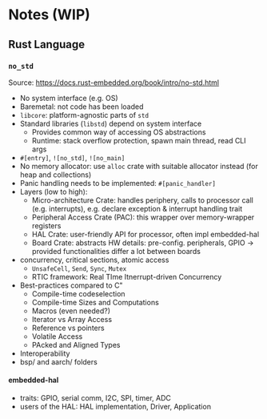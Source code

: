 # Notes (WIP)

## Rust Language

### `no_std`

Source: <https://docs.rust-embedded.org/book/intro/no-std.html>

- No system interface (e.g. OS)
- Baremetal: not code has been loaded
- `libcore`: platform-agnostic parts of `std`
- Standard libraries (`libstd`) depend on system interface
  - Provides common way of accessing OS abstractions
  - Runtime: stack overflow protection, spawn main thread, read CLI args
- `#[entry]`, `![no_std]`, `![no_main]`
- No memory allocator: use `alloc` crate with suitable allocator instead (for heap and collections)
- Panic handling needs to be implemented: `#[panic_handler]`
- Layers (low to high):
  - Micro-architecture Crate: handles periphery, calls to processor call (e.g. interrupts), e.g. declare exception & interrupt handling trait
  - Peripheral Access Crate (PAC): this wrapper over memory-wrapper registers
  - HAL Crate: user-friendly API for processor, often impl embedded-hal
  - Board Crate: abstracts HW details: pre-config. peripherals, GPIO -> provided functionalities differ a lot between boards
- concurrency, critical sections, atomic access
  - `UnsafeCell`, `Send`, `Sync`, `Mutex`
  - RTIC framework: Real TIme Itnerrupt-driven Concurrency
- Best-practices compared to C"
  - Compile-time codeselection
  - Compile-time Sizes and Computations
  - Macros (even needed?)
  - Iterator vs Array Access
  - Reference vs pointers
  - Volatile Access
  - PAcked and Aligned Types
- Interoperability
- bsp/ and aarch/ folders

#### embedded-hal

- traits: GPIO, serial comm, I2C, SPI, timer, ADC
- users of the HAL: HAL implementation, Driver, Application
